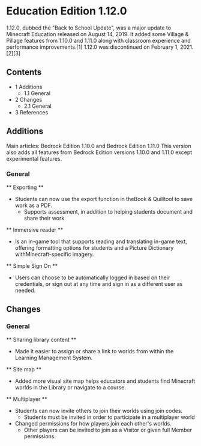 # Education Edition 1.12.0
1.12.0, dubbed the "Back to School Update", was a major update to Minecraft Education released on August 14, 2019. It added some Village & Pillage features from 1.10.0 and 1.11.0 along with classroom experience and performance improvements.[1] 1.12.0 was discontinued on February 1, 2021.[2][3]

## Contents
- 1 Additions
	- 1.1 General
- 2 Changes
	- 2.1 General
- 3 References

## Additions
Main articles: Bedrock Edition 1.10.0 and Bedrock Edition 1.11.0
This version also adds all features from Bedrock Edition versions 1.10.0 and 1.11.0 except experimental features.

### General
** Exporting **
- Students can now use the export function in theBook & Quilltool to save work as a PDF.
	- Supports assessment, in addition to helping students document and share their work

** Immersive reader **
- Is an in-game tool that supports reading and translating in-game text, offering formatting options for students and a Picture Dictionary withMinecraft-specific imagery.

** Simple Sign On **
- Users can choose to be automatically logged in based on their credentials, or sign out at any time and sign in as a different user as needed.

## Changes
### General
** Sharing library content **
- Made it easier to assign or share a link to worlds from within the Learning Management System.

** Site map **
- Added more visual site map helps educators and students find Minecraft worlds in the Library or navigate to a course.

** Multiplayer **
- Students can now invite others to join their worlds using join codes.
	- Students must be invited in order to participate in a multiplayer world
- Changed permissions for how players join each other's worlds.
	- Other players can be invited to join as a Visitor or given full Member permissions.


